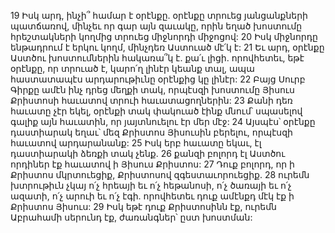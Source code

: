 19 Իսկ արդ, ինչի՞ համար է օրէնքը. օրէնքը տրուեց յանցանքների պատճառով, մինչեւ որ գար այն զաւակը, որին եղած խոստումը հրեշտակների կողմից տրուեց միջնորդի միջոցով: 20 Իսկ միջնորդը ենթադրում է երկու կողմ, մինչդեռ Աստուած մէ՛կ է: 21 Եւ արդ, օրէնքը Աստծու խոստումներին հակառա՞կ է. քա՛ւ լիցի. որովհետեւ, եթէ օրէնքը, որ տրուած է, կարո՛ղ լինէր կեանք տալ, ապա հաստատապէս արդարութիւնը օրէնքից կը լինէր: 22 Բայց Սուրբ Գիրքը ամէն ինչ դրեց մեղքի տակ, որպէսզի խոստումը Յիսուս Քրիստոսի հաւատով տրուի հաւատացողներին: 23 Քանի դեռ հաւատը չէր եկել, օրէնքի տակ փակուած էինք մնում՝ սպասելով գալիք այն հաւատին, որ յայտնուելու էր մեր մէջ: 24 Այսպէս՝ օրէնքը դաստիարակ եղաւ՝ մեզ Քրիստոս Յիսուսին բերելու, որպէսզի հաւատով արդարանանք: 25 Իսկ երբ հաւատը եկաւ, էլ դաստիարակի ձեռքի տակ չենք. 26 քանզի բոլորդ էլ Աստծու որդիներ էք հաւատով ի Յիսուս Քրիստոս: 27 Դուք բոլորդ, որ ի Քրիստոս մկրտուեցիք, Քրիստոսով զգեստաւորուեցիք. 28 ուրեմն խտրութիւն չկայ ո՛չ հրեայի եւ ո՛չ հեթանոսի, ո՛չ ծառայի եւ ո՛չ ազատի, ո՛չ արուի եւ ո՛չ էգի. որովհետեւ դուք ամէնքդ մէկ էք ի Քրիստոս Յիսուս: 29 Իսկ եթէ դուք Քրիստոսինն էք, ուրեմն Աբրահամի սերունդ էք, ժառանգներ՝ ըստ խոստման:
